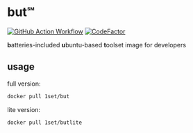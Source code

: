 # but℠

[![GitHub Action Workflow](https://github.com/1set/but/workflows/build/badge.svg)](https://github.com/1set/but/actions?workflow=build)
[![CodeFactor](https://www.codefactor.io/repository/github/1set/but/badge/master)](https://www.codefactor.io/repository/github/1set/but/overview/master)

**b**atteries-included **u**buntu-based **t**oolset image for developers

## usage

full version:

```bash
docker pull 1set/but
```

lite version:

```bash
docker pull 1set/butlite
```
